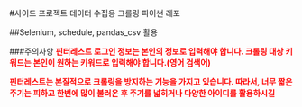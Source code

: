 #사이드 프로젝트 데이터 수집용 크롤링 파이썬 레포

##Selenium, schedule, pandas_csv 활용

###주의사항
<span style="color:red">
<b>
핀터레스트 로그인 정보는 본인의 정보로 입력해야 합니다.
크롤링 대상 키워드는 본인이 원하는 키워드로 입력해야 합니다.(영어 검색어)
</b>

</span>

<span style="color:red">
<b>
핀터레스트는 본질적으로 크롤링을 방지하는 기능을 가지고 있습니다.
따라서, 너무 짧은 주기는 피하고 한번에 많이 불러온 후 주기를 넓히거나 다양한 아이디를 활용하시길
</b>

</span>
